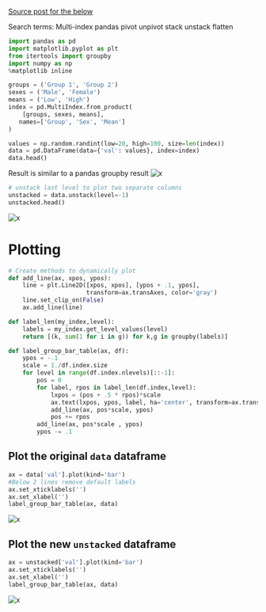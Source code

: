 [Source post for the below](https://stackoverflow.com/questions/31845258/pandas-multi-index-plotting)

Search terms: Multi-index pandas pivot unpivot stack unstack flatten

```python
import pandas as pd
import matplotlib.pyplot as plt
from itertools import groupby
import numpy as np 
%matplotlib inline

groups = ('Group 1', 'Group 2')
sexes = ('Male', 'Female')
means = ('Low', 'High')
index = pd.MultiIndex.from_product(
    [groups, sexes, means], 
   names=['Group', 'Sex', 'Mean']
)

values = np.random.randint(low=20, high=100, size=len(index))
data = pd.DataFrame(data={'val': values}, index=index)
data.head()
```
Result is similar to a pandas groupby result 
![x](https://i.imgur.com/hiCyvSe.png)

```python
# unstack last level to plot two separate columns
unstacked = data.unstack(level=-1)
unstacked.head()
```
![x](https://i.imgur.com/PIlJTaM.png)

# Plotting 
```python
# Create methods to dynamically plot
def add_line(ax, xpos, ypos):
    line = plt.Line2D([xpos, xpos], [ypos + .1, ypos],
                      transform=ax.transAxes, color='gray')
    line.set_clip_on(False)
    ax.add_line(line)

def label_len(my_index,level):
    labels = my_index.get_level_values(level)
    return [(k, sum(1 for i in g)) for k,g in groupby(labels)]

def label_group_bar_table(ax, df):
    ypos = -.1
    scale = 1./df.index.size
    for level in range(df.index.nlevels)[::-1]:
        pos = 0
        for label, rpos in label_len(df.index,level):
            lxpos = (pos + .5 * rpos)*scale
            ax.text(lxpos, ypos, label, ha='center', transform=ax.transAxes)
            add_line(ax, pos*scale, ypos)
            pos += rpos
        add_line(ax, pos*scale , ypos)
        ypos -= .1
```

## Plot the original `data` dataframe
```python
ax = data['val'].plot(kind='bar')
#Below 2 lines remove default labels
ax.set_xticklabels('')
ax.set_xlabel('')
label_group_bar_table(ax, data)
```
![x](https://i.imgur.com/hCFIt6m.png)


## Plot the new `unstacked` dataframe
```python
ax = unstacked['val'].plot(kind='bar')
ax.set_xticklabels('')
ax.set_xlabel('')
label_group_bar_table(ax, data)
```
![x](https://i.imgur.com/ZojCwVr.png)
